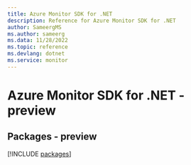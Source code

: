 ```yaml
---
title: Azure Monitor SDK for .NET
description: Reference for Azure Monitor SDK for .NET
author: SameergMS
ms.author: sameerg
ms.data: 11/28/2022
ms.topic: reference
ms.devlang: dotnet
ms.service: monitor
---
```

# Azure Monitor SDK for .NET - preview
## Packages - preview
[!INCLUDE [packages](monitor-index.md)]